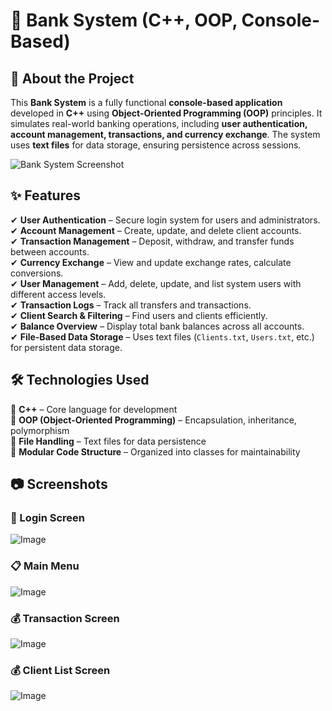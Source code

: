# 🏦 Bank System (C++, OOP, Console-Based)

## 📌 About the Project  
This **Bank System** is a fully functional **console-based application** developed in **C++** using **Object-Oriented Programming (OOP)** principles. It simulates real-world banking operations, including **user authentication, account management, transactions, and currency exchange**. The system uses **text files** for data storage, ensuring persistence across sessions.

![Bank System Screenshot](image1.png)

## ✨ Features  
✔ **User Authentication** – Secure login system for users and administrators.  
✔ **Account Management** – Create, update, and delete client accounts.  
✔ **Transaction Management** – Deposit, withdraw, and transfer funds between accounts.  
✔ **Currency Exchange** – View and update exchange rates, calculate conversions.  
✔ **User Management** – Add, delete, update, and list system users with different access levels.  
✔ **Transaction Logs** – Track all transfers and transactions.  
✔ **Client Search & Filtering** – Find users and clients efficiently.  
✔ **Balance Overview** – Display total bank balances across all accounts.  
✔ **File-Based Data Storage** – Uses text files (`Clients.txt`, `Users.txt`, etc.) for persistent data storage.  

## 🛠 Technologies Used  
🔹 **C++** – Core language for development  
🔹 **OOP (Object-Oriented Programming)** – Encapsulation, inheritance, polymorphism  
🔹 **File Handling** – Text files for data persistence  
🔹 **Modular Code Structure** – Organized into classes for maintainability  

## 📷 Screenshots  

### 🔑 Login Screen  
![Image](https://github.com/user-attachments/assets/c3162b81-bd94-4dcf-aca6-29b91fee5e9a)

### 📋 Main Menu  
![Image](https://github.com/user-attachments/assets/8ecab4d6-dce6-441a-8550-b23e0c4dcea8)

### 💰 Transaction Screen  
![Image](https://github.com/user-attachments/assets/fee15bbc-78e1-46d5-8a79-9e608b880a4c)

### 💰 Client List Screen  
![Image](https://github.com/user-attachments/assets/f5f34286-1c56-4c4d-80c3-356c078b40f1)

